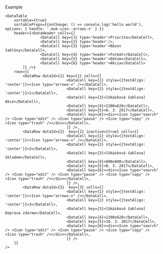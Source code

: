 Example
    
    <DataTable 
        sortable={true}
        sortableProps={{onChange: () => console.log('hello world'), options: { handle: '.muk-icon--arrows-v' } }}
        header={<DataHeader cells={[
                    <DataCell key={1} type='header'>Priorita</DataCell>, 
                    <DataCell key={2} type='header'/>,
                    <DataCell key={3} type='header'>Názov šablóny</DataCell>,
                    <DataCell key={4} type='header'>Formát</DataCell>,
                    <DataCell key={5} type='header'>Dátum</DataCell>,
                    <DataCell key={6} type='header'>Akcia</DataCell>
            ]} />}
        rows={[
            <DataRow dataId={1} key={1} cells={[
                                <DataCell key={1} style={{textAlign: 'center'}}><Icon type="arrows-v" /></DataCell>,
                                <DataCell key={2} style={{textAlign: 'center'}}>1</DataCell>,
                                <DataCell key={3}>[Ukázková šablona] Akce</DataCell>,
                                <DataCell key={4}>1200x628</DataCell>,
                                <DataCell key={5}>8. 3. 2017</DataCell>,
                                <DataCell key={6}><div><Icon type="search" /> <Icon type="edit" /> <Icon type="pause" /> <Icon type="copy" /> <Icon type="trash" /></div></DataCell>,
                                ]} />,
            <DataRow dataId={2}  key={2} inactive={true} cells={[
                                <DataCell key={1} style={{textAlign: 'center'}}><Icon type="arrows-v" /></DataCell>,
                                <DataCell key={2} style={{textAlign: 'center'}}>2</DataCell>,
                                <DataCell key={3}>[Ukázková šablona] Skladem</DataCell>,
                                <DataCell key={4}>600x600</DataCell>,
                                <DataCell key={5}>8. 3. 2017</DataCell>,
                                <DataCell key={6}><div><Icon type="search" /> <Icon type="edit" /> <Icon type="pause" /> <Icon type="copy" /> <Icon type="trash" /></div></DataCell>,
                                ]} />,
            <DataRow dataId={3}  key={3} cells={[
                                <DataCell key={1} style={{textAlign: 'center'}}><Icon type="arrows-v" /></DataCell>,
                                <DataCell key={2} style={{textAlign: 'center'}}>3</DataCell>,
                                <DataCell key={3}>[Ukázková šablona] Doprava zdarma</DataCell>,
                                <DataCell key={4}>1200x628</DataCell>,
                                <DataCell key={5}>18. 3. 2017</DataCell>,
                                <DataCell key={6}><div><Icon type="search" /> <Icon type="edit" /> <Icon type="pause" /> <Icon type="copy" /> <Icon type="trash" /></div></DataCell>,
                                ]} />
        ]}
    />
